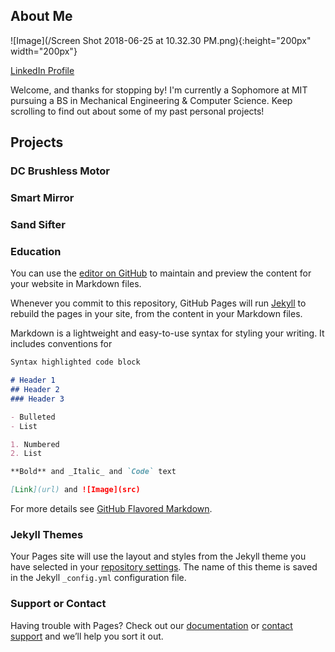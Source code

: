 ## About Me
![Image](/Screen Shot 2018-06-25 at 10.32.30 PM.png){:height="200px" width="200px"}

[LinkedIn Profile](https://www.linkedin.com/in/branden-morioka/)

Welcome, and thanks for stopping by! I'm currently a Sophomore at MIT pursuing a BS in Mechanical Engineering & Computer Science. Keep scrolling to find out about some of my past personal projects! 

## Projects

### DC Brushless Motor

### Smart Mirror

### Sand Sifter
  
  




### Education

You can use the [editor on GitHub](https://github.com/bmorioka/branden.morioka.github.io/edit/master/index.md) to maintain and preview the content for your website in Markdown files.

Whenever you commit to this repository, GitHub Pages will run [Jekyll](https://jekyllrb.com/) to rebuild the pages in your site, from the content in your Markdown files.

Markdown is a lightweight and easy-to-use syntax for styling your writing. It includes conventions for

```markdown
Syntax highlighted code block

# Header 1
## Header 2
### Header 3

- Bulleted
- List

1. Numbered
2. List

**Bold** and _Italic_ and `Code` text

[Link](url) and ![Image](src)
```

For more details see [GitHub Flavored Markdown](https://guides.github.com/features/mastering-markdown/).

### Jekyll Themes

Your Pages site will use the layout and styles from the Jekyll theme you have selected in your [repository settings](https://github.com/bmorioka/branden.morioka.github.io/settings). The name of this theme is saved in the Jekyll `_config.yml` configuration file.

### Support or Contact

Having trouble with Pages? Check out our [documentation](https://help.github.com/categories/github-pages-basics/) or [contact support](https://github.com/contact) and we’ll help you sort it out.






















